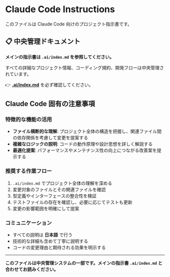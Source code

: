 # Claude Code Instructions

このファイルは Claude Code 向けのプロジェクト指示書です。

## 📋 中央管理ドキュメント

**メインの指示書は `.ai/index.md` を参照してください。**

すべての詳細なプロジェクト情報、コーディング規約、開発フローは中央管理されています。

👉 **[.ai/index.md](./.ai/index.md)** を必ず確認してください。

## Claude Code 固有の注意事項

### 特徴的な機能の活用

- **ファイル横断的な理解**: プロジェクト全体の構造を把握し、関連ファイル間の依存関係を考慮して変更を提案する
- **複雑なロジックの説明**: コードの動作原理や設計思想を詳しく解説する
- **最適化提案**: パフォーマンスやメンテナンス性の向上につながる改善案を提示する

### 推奨する作業フロー

1. `.ai/index.md` でプロジェクト全体の理解を深める
2. 変更対象のファイルとその関連ファイルを確認
3. 型定義やインターフェースの整合性を検証
4. テストファイルの存在を確認し、必要に応じてテストも更新
5. 変更の影響範囲を明確にして提案

### コミュニケーション

- すべての説明は **日本語** で行う
- 技術的な詳細も含めて丁寧に説明する
- コードの変更理由と期待される効果を明示する

---

**このファイルは中央管理システムの一部です。メインの指示書 `.ai/index.md` と合わせてお読みください。**
